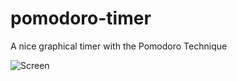 # pomodoro-timer
A nice graphical timer with the Pomodoro Technique

![Screen](https://user-images.githubusercontent.com/36413633/45572627-798f0a00-b872-11e8-9394-7b63d0abb092.png)
